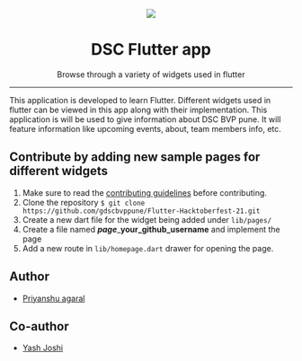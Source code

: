 <p align="center">
<img src="https://user-images.githubusercontent.com/52633729/135446856-ed1de284-c21a-4932-bd70-b4eae149c49c.png">
</p>

<h1 align="center"> DSC Flutter app </h1>

<p align="center"> 
Browse through a variety of widgets used in flutter 
</p>



---
<p>
This application is developed to learn Flutter. Different widgets used in flutter can be viewed in this app along with their implementation. This application is will be used to give information about DSC BVP pune. It will feature information like upcoming events, about, team members info, etc.

</p>

## Contribute by adding new sample pages for different widgets
1) Make sure to read the [contributing guidelines](CONTRIBUTING.md) before contributing.
2) Clone the repository
```$ git clone https://github.com/gdscbvppune/Flutter-Hacktoberfest-21.git ```
3) Create a new dart file for the widget being added under `lib/pages/` 
4) Create a file named ***page***_**your_github_username** and implement the page
5) Add a new route in `lib/homepage.dart` drawer for opening the page.
  


## Author
- [Priyanshu agaral](https://github.com/priyanshu-01)
## Co-author
- [Yash Joshi](https://github.com/yashjoshi24)
